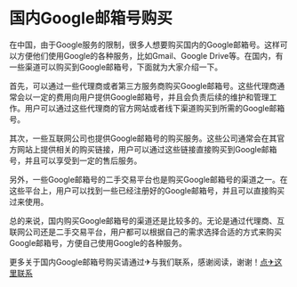 # 国内Google邮箱号购买

在中国，由于Google服务的限制，很多人想要购买国内的Google邮箱号。这样可以方便他们使用Google的各种服务，比如Gmail、Google Drive等。在国内，有一些渠道可以购买到Google邮箱号，下面就为大家介绍一下。

首先，可以通过一些代理商或者第三方服务商购买Google邮箱号。这些代理商通常会以一定的费用向用户提供Google邮箱号，并且会负责后续的维护和管理工作。用户可以通过这些代理商的官方网站或者线下渠道购买到所需的Google邮箱号。

其次，一些互联网公司也提供Google邮箱号的购买服务。这些公司通常会在其官方网站上提供相关的购买链接，用户可以通过这些链接直接购买到Google邮箱号，并且可以享受到一定的售后服务。

另外，一些Google邮箱号的二手交易平台也是购买Google邮箱号的渠道之一。在这些平台上，用户可以找到一些已经注册好的Google邮箱号，并且可以直接购买过来使用。

总的来说，国内购买Google邮箱号的渠道还是比较多的。无论是通过代理商、互联网公司还是二手交易平台，用户都可以根据自己的需求选择合适的方式来购买Google邮箱号，方便自己使用Google的各种服务。

更多关于国内Google邮箱号购买请通过✈与我们联系，感谢阅读，谢谢！[点✈这里联系](https://add.k02.cc)